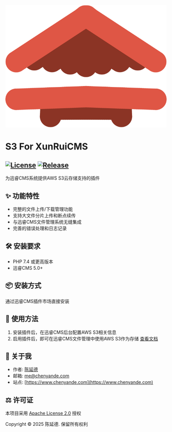 ![S3 For XunRuiCMS](logo.png)
# S3 For XunRuiCMS

[![License](https://img.shields.io/badge/License-Apache%202.0-green.svg)](LICENSE)
[![Release](https://img.shields.io/badge/Release-1.2-blue.svg)](../../releases/tag/v1.2)
---
为迅睿CMS系统提供AWS S3云存储支持的插件

## ✨ 功能特性
- 完整的文件上传/下载管理功能
- 支持大文件分片上传和断点续传
- 与迅睿CMS文件管理系统无缝集成
- 完善的错误处理和日志记录

## 🛠️ 安装要求
- PHP 7.4 或更高版本
- 迅睿CMS 5.0+

## 📦 安装方式
通过迅睿CMS插件市场直接安装

## 📖 使用方法
1. 安装插件后，在迅睿CMS后台配置AWS S3相关信息
2. 启用插件后，即可在迅睿CMS文件管理中使用AWS S3作为存储
[查看文档](https://www.guoctang.com/code/GC4/docs)

## 📌 关于我
- 作者: [陈延德](https://www.chenyande.com)
- 邮箱: [me@chenyande.com](mailto:me@chenyande.com)
- 站点: [https://www.chenyande.com](https://www.chenyande.com)

## ⚖️ 许可证
本项目采用 [Apache License 2.0](LICENSE) 授权

Copyright © 2025 陈延德. 保留所有权利